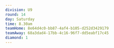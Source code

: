 ```yaml
---
division: U9
round: 14
day: Saturday
time: 8.30am
teamHome: 8e64d4c0-bb87-4af4-b105-d252d3429179
teamAway: 68a3dad4-17bb-4c16-96f7-dd5eabf17c45
diamond: 1
---
```

